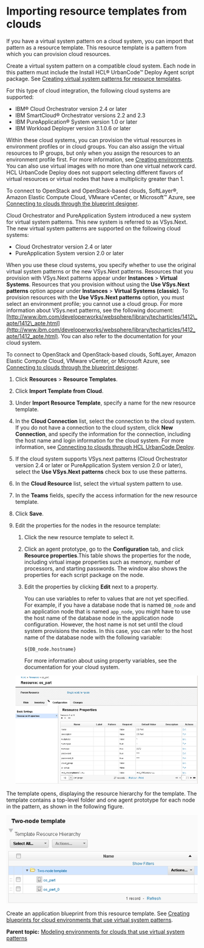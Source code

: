 # Importing resource templates from clouds

If you have a virtual system pattern on a cloud system, you can import that pattern as a resource template. This resource template is a pattern from which you can provision cloud resources.

Create a virtual system pattern on a compatible cloud system. Each node in this pattern must include the Install HCL® UrbanCode™ Deploy Agent script package. See [Creating virtual system patterns for resource templates](resources_template_pattern.md).

For this type of cloud integration, the following cloud systems are supported:

-   IBM® Cloud Orchestrator version 2.4 or later
-   IBM SmartCloud® Orchestrator versions 2.2 and 2.3
-   IBM PureApplication® System version 1.0 or later
-   IBM Workload Deployer version 3.1.0.6 or later

Within these cloud systems, you can provision the virtual resources in environment profiles or in cloud groups. You can also assign the virtual resources to IP groups, but only when you assign the resources to an environment profile first. For more information, see [Creating environments](app_environment_create.md). You can also use virtual images with no more than one virtual network card. HCL UrbanCode Deploy does not support selecting different flavors of virtual resources or virtual nodes that have a multiplicity greater than 1.

To connect to OpenStack and OpenStack-based clouds, SoftLayer®, Amazon Elastic Compute Cloud, VMware vCenter, or Microsoft™ Azure, see [Connecting to clouds through the blueprint designer](../../com.ibm.edt.doc/topics/security_cloud_connection.md).

Cloud Orchestrator and PureApplication System introduced a new system for virtual system patterns. This new system is referred to as VSys.Next. The new virtual system patterns are supported on the following cloud systems:

-   Cloud Orchestrator version 2.4 or later
-   PureApplication System version 2.0 or later

When you use these cloud systems, you specify whether to use the original virtual system patterns or the new VSys.Next patterns. Resources that you provision with VSys.Next patterns appear under **Instances** \> **Virtual Systems**. Resources that you provision without using the **Use VSys.Next patterns** option appear under **Instances** \> **Virtual Systems \(classic\)**. To provision resources with the **Use VSys.Next patterns** option, you must select an environment profile; you cannot use a cloud group. For more information about VSys.next patterns, see the following document: [http://www.ibm.com/developerworks/websphere/library/techarticles/1412\_apte/1412\_apte.html](http://www.ibm.com/developerworks/websphere/library/techarticles/1412_apte/1412_apte.html). You can also refer to the documentation for your cloud system.

To connect to OpenStack and OpenStack-based clouds, SoftLayer, Amazon Elastic Compute Cloud, VMware vCenter, or Microsoft Azure, see [Connecting to clouds through the blueprint designer](../../com.ibm.edt.doc/topics/security_cloud_connection.md).

1.  Click **Resources** \> **Resource Templates**.
2.  Click **Import Template from Cloud**. 
3.  Under **Import Resource Template**, specify a name for the new resource template.
4.   In the **Cloud Connection** list, select the connection to the cloud system. If you do not have a connection to the cloud system, click **New Connection**, and specify the information for the connection, including the host name and login information for the cloud system. For more information, see [Connecting to clouds through HCL UrbanCode Deploy](cloud_integrate_vsp_ov.md).
5.  If the cloud system supports VSys.next patterns \(Cloud Orchestrator version 2.4 or later or PureApplication System version 2.0 or later\), select the **Use VSys.Next patterns** check box to use these patterns.
6.  In the **Cloud Resource** list, select the virtual system pattern to use.
7.   In the **Teams** fields, specify the access information for the new resource template. 
8.  Click **Save**.
9.  Edit the properties for the nodes in the resource template: 

    1.  Click the new resource template to select it. 
    2.  Click an agent prototype, go to the **Configuration** tab, and click **Resource properties**.This table shows the properties for the node, including virtual image properties such as memory, number of processors, and starting passwords. The window also shows the properties for each script package on the node.
    3.  Edit the properties by clicking **Edit** next to a property. 

        You can use variables to refer to values that are not yet specified. For example, if you have a database node that is named `DB_node` and an application node that is named `app_node`, you might have to use the host name of the database node in the application node configuration. However, the host name is not set until the cloud system provisions the nodes. In this case, you can refer to the host name of the database node with the following variable:

        ```
        ${DB_node.hostname}
        ```

        For more information about using property variables, see the documentation for your cloud system.

    ![The table of properties for a node in the resource template](../images/resources_template_import_cloud_b.gif)


The template opens, displaying the resource hierarchy for the template. The template contains a top-level folder and one agent prototype for each node in the pattern, as shown in the following figure.

![The complete resource template, showing a main folder that contains two agent prototypes](../images/resources_template_import_cloud_a.gif)

Create an application blueprint from this resource template. See [Creating blueprints for cloud environments that use virtual system patterns](blueprint_create_vsp.md).

**Parent topic:** [Modeling environments for clouds that use virtual system patterns](../../com.ibm.edt.doc/topics/blueprint_edit_clouds_vsp.md)

